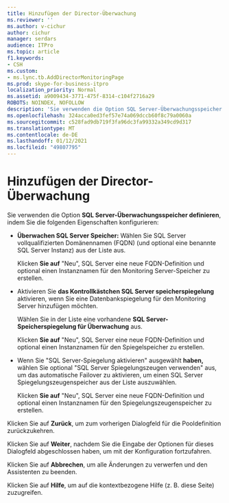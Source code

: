 ```yaml
---
title: Hinzufügen der Director-Überwachung
ms.reviewer: ''
ms.author: v-cichur
author: cichur
manager: serdars
audience: ITPro
ms.topic: article
f1.keywords:
- CSH
ms.custom:
- ms.lync.tb.AddDirectorMonitoringPage
ms.prod: skype-for-business-itpro
localization_priority: Normal
ms.assetid: a9009434-3771-475f-8314-c104f2716a29
ROBOTS: NOINDEX, NOFOLLOW
description: 'Sie verwenden die Option SQL Server-Überwachungsspeicher definieren, indem Sie die folgenden Eigenschaften konfigurieren:'
ms.openlocfilehash: 324acca0ed3fef57e74a069dccb60f8c79a0060a
ms.sourcegitcommit: c528fad9db719f3fa96dc3fa99332a349cd9d317
ms.translationtype: MT
ms.contentlocale: de-DE
ms.lasthandoff: 01/12/2021
ms.locfileid: "49807795"
---
```

# <a name="add-director-monitoring"></a>Hinzufügen der Director-Überwachung
 
Sie verwenden die Option **SQL Server-Überwachungsspeicher definieren**, indem Sie die folgenden Eigenschaften konfigurieren:
  
- **Überwachen SQL Server Speicher:** Wählen Sie SQL Server vollqualifizierten Domänennamen (FQDN) (und optional eine benannte SQL Server Instanz) aus der Liste aus.
    
    Klicken **Sie auf** "Neu", SQL Server eine neue FQDN-Definition und optional einen Instanznamen für den Monitoring Server-Speicher zu erstellen.
    
- Aktivieren Sie **das Kontrollkästchen SQL Server speicherspiegelung** aktivieren, wenn Sie eine Datenbankspiegelung für den Monitoring Server hinzufügen möchten.
    
    Wählen Sie in der Liste eine vorhandene **SQL Server-Speicherspiegelung für Überwachung** aus.
    
    Klicken **Sie auf** "Neu", SQL Server eine neue FQDN-Definition und optional einen Instanznamen für den Spiegelspeicher zu erstellen.
    
- Wenn Sie "SQL Server-Spiegelung aktivieren" ausgewählt  **haben,** wählen Sie optional "SQL Server Spiegelungszeugen verwenden" aus, um das automatische Failover zu aktivieren, um einen SQL Server Spiegelungszeugenspeicher aus der Liste auszuwählen.
    
    Klicken **Sie auf** "Neu", SQL Server eine neue FQDN-Definition und optional einen Instanznamen für den Spiegelungszeugenspeicher zu erstellen.
    
Klicken Sie auf **Zurück**, um zum vorherigen Dialogfeld für die Pooldefinition zurückzukehren.
  
Klicken Sie auf **Weiter**, nachdem Sie die Eingabe der Optionen für dieses Dialogfeld abgeschlossen haben, um mit der Konfiguration fortzufahren.
  
Klicken Sie auf **Abbrechen**, um alle Änderungen zu verwerfen und den Assistenten zu beenden.
  
Klicken Sie auf **Hilfe**, um auf die kontextbezogene Hilfe (z. B. diese Seite) zuzugreifen.
  

